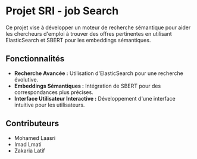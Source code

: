 # Projet SRI - job Search

Ce projet vise à développer un moteur de recherche sémantique pour aider les chercheurs d'emploi à trouver des offres pertinentes en utilisant ElasticSearch et SBERT pour les embeddings sémantiques.

## Fonctionnalités

- **Recherche Avancée :** Utilisation d'ElasticSearch pour une recherche évolutive.
- **Embeddings Sémantiques :** Intégration de SBERT pour des correspondances plus précises.
- **Interface Utilisateur Interactive :** Développement d'une interface intuitive pour les utilisateurs.

## Contributeurs

- Mohamed Laasri
- Imad Lmati
- Zakaria Latif



